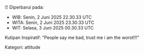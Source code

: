 ⏰ Diperbarui pada:
- WIB: Senin, 2 Juni 2025 22.30.33 UTC
- WITA: Senin, 2 Juni 2025 23.30.33 UTC
- WIT: Selasa, 3 Juni 2025 00.30.33 UTC

Kutipan Inspiratif:
"People say me bad, trust me i am the worst!!!"


Kategori: attitude


